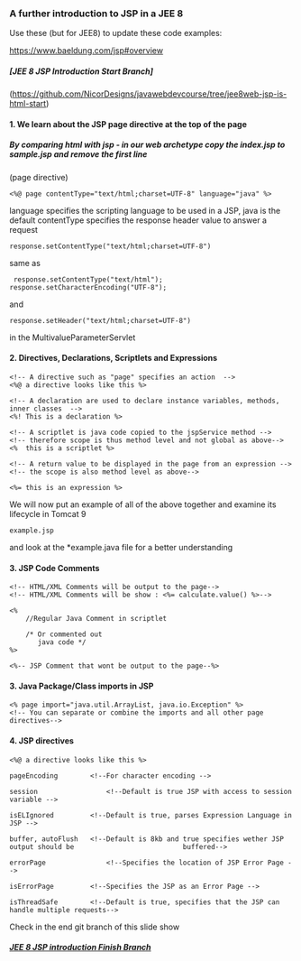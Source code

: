 ### A further introduction to JSP in a JEE 8

Use these (but for JEE8) to update these code examples:

https://www.baeldung.com/jsp#overview


##### [JEE 8 JSP Introduction Start Branch]
(https://github.com/NicorDesigns/javawebdevcourse/tree/jee8web-jsp-is-html-start)

#### 1. We learn about the JSP page directive at the top of the page 

##### By comparing html with jsp - in our web archetype copy the index.jsp to sample.jsp and remove the first line
(page directive) 

	<%@ page contentType="text/html;charset=UTF-8" language="java" %>

language specifies the scripting language to be used in a JSP, java is the default
contentType specifies the response header value to answer a request
	
	response.setContentType("text/html;charset=UTF-8") 
	
same as

	 response.setContentType("text/html");
    response.setCharacterEncoding("UTF-8");

and

	response.setHeader("text/html;charset=UTF-8")   

in the MultivalueParameterServlet		
 

#### 2. Directives, Declarations, Scriptlets and Expressions 


	<!-- A directive such as "page" specifies an action  -->
	<%@ a directive looks like this %>
	
	<!-- A declaration are used to declare instance variables, methods, inner classes  -->
	<%! This is a declaration %>
	
	<!-- A scriptlet is java code copied to the jspService method --> 
	<!-- therefore scope is thus method level and not global as above-->
	<%  this is a scriptlet %>
	
	<!-- A return value to be displayed in the page from an expression -->
	<!-- the scope is also method level as above-->
	
	<%= this is an expression %>
	
We will now put an example of all of the above together and examine its lifecycle in Tomcat 9

	example.jsp
		
and look at the *example.java file for a better understanding

#### 3. JSP Code Comments 

	<!-- HTML/XML Comments will be output to the page-->
	<!-- HTML/XML Comments will be show : <%= calculate.value() %>-->
	
	<%
		//Regular Java Comment in scriptlet
	
		/* Or commented out
		   java code */
	%>
	
	<%-- JSP Comment that wont be output to the page--%>

#### 3. Java Package/Class imports in JSP

	<% page import="java.util.ArrayList, java.io.Exception" %>
	<!-- You can separate or combine the imports and all other page directives-->
	
#### 4. JSP directives

	<%@ a directive looks like this %>
	
	pageEncoding  		<!--For character encoding -->
	
	session 		 		<!--Default is true JSP with access to session variable -->
	
	isELIgnored			<!--Default is true, parses Expression Language in JSP -->
	
	buffer, autoFlush 	<!--Default is 8kb and true specifies wether JSP output should be 							buffered-->
	
	errorPage				<!--Specifies the location of JSP Error Page -->	
	
	isErrorPage			<!--Specifies the JSP as an Error Page -->
	
	isThreadSafe  		<!--Default is true, specifies that the JSP can handle multiple requests-->	
	
	


Check in the end git branch of this slide show 

##### [JEE 8 JSP introduction Finish Branch](https://github.com/NicorDesigns/javawebdevcourse/tree/jee8web-jsp-is-html-end)

    

